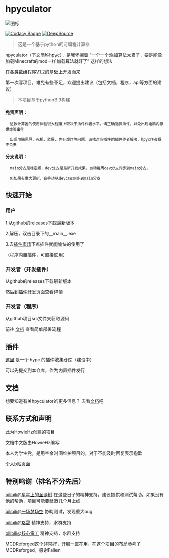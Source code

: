 # hpyculator 

![图标](ico.ico "随手画")

[![Codacy Badge](https://app.codacy.com/project/badge/Grade/48247dc302b44b1ebe1ca6635a7a0588)](https://www.codacy.com/gh/HowieHz/hpyculator/dashboard?utm_source=github.com&amp;utm_medium=referral&amp;utm_content=HowieHz/hpyculator&amp;utm_campaign=Badge_Grade)
[![DeepSource](https://deepsource.io/gh/HowieHz/hpyculator.svg/?label=active+issues&show_trend=true&token=1K7wErbBxaXp0pbSaXy3zLdV)](https://deepsource.io/gh/HowieHz/hpyculator/?ref=repository-badge)

>这是一个基于python的可编程计算器

  hpyculator（下文简称hpyc），是我怀揣着 “一个一个添加算法太累了，要是能像加载Minecraft的mod一样加载算法就好了” 这样的想法
  
  在[各类数组程序V1.2](https://www.bilibili.com/video/BV18p4y1h7bQ)的基础上开发而来
  
  第一次写项目，难免有些不足，欢迎提出建议（包括文档，程序，api等方面的建议）
  
 >本项目基于python3.9构建
  
  #### 免责声明：
      
      这款计算器的使用体验很大程度上取决于插件作者水平，请正确选择插件，以免出现电脑内存爆炸等事件
  
      出现电脑黑屏，死机，蓝屏，内存爆炸等问题，请找对应插件的插件作者解决，hpyc作者概不负责
 
  #### 分支说明：
   
      main分支是稳定版，dev分支是最新开发成果，自动每周dev分支同步到main分支，
      
      但如果有重大更新，会手动从dev分支同步到main分支
  
  
## 快速开始

### 用户

1.从github的[releases](https://github.com/HowieHz/hpyculator/releases)下载最新版本

2.解压，双击目录下的__main__.exe

3.去[插件市场](https://github.com/HowieHz/hpyculatorPluginCatalogue)下点插件就能愉快的使用了

（程序内置插件，可直接使用）


### 开发者（开发插件）

从github的releases下载最新版本

然后到[插件开发](https://hpyculator.readthedocs.io/zh_CN/latest/plugin_dev/index.html)页面查看详情

### 开发者（程序）

从github项目src文件夹获取源码

前往 [文档](https://hpyculator.readthedocs.io/zh_CN/latest/quick_start.html#id9) 查看简单部署流程

## 插件

[这里](https://github.com/HowieHz/PluginCatalogue) 是一个 hypc 的插件收集仓库（建设中）

可以先提交到本仓库，作为内置插件发行

## 文档

想要知道有关hpyculator的更多信息？ 去看[文档](https://hpyculator.readthedocs.io/)吧 


## 联系方式和声明

此为HowieHz创建的项目

文档中文版由HowieHz编写

本人为学生党，是用空余时间维护项目的，对于不能及时回复表示抱歉

[个人b站页面](https://space.bilibili.com/176670190)

## 特别鸣谢（排名不分先后）

[bilibili@星星上的圣诞树](https://space.bilibili.com/8222978) 在这些日子的精神支持，建议提供和测试帮助。如果没有他的帮助，项目可能要延迟几个月上线

[bilibili@一场梦场空](https://space.bilibili.com/309645422)      协助测试，发现重大bug

[bilibili@珞晟](https://space.bilibili.com/312714981)           精神支持，水群支持

[bilibili@核心電工](https://space.bilibili.com/25325033)        精神支持，水群支持

[MCDReforged](https://github.com/Fallen-Breath/MCDReforged)这个非常好，开服一直在用，在这个项目的布局参考了MCDReforged，感谢Fallen

